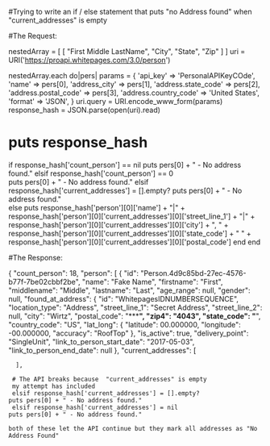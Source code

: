 #Trying to write an if / else statement that puts "no Address found" when "current_addresses" is empty

#The Request:

nestedArray = [
[ "First Middle LastName", "City", "State", "Zip" ]
]
uri = URI('https://proapi.whitepages.com/3.0/person')

nestedArray.each do|pers|
  params = {
    'api_key'  => 'PersonalAPIKeyCOde',
    'name' => pers[0],
    'address_city' => pers[1],
    'address.state_code' => pers[2],
    'address.postal_code' => pers[3],
    'address.country_code' => 'United States',
    'format' => 'JSON',
  }
  uri.query = URI.encode_www_form(params)
  response_hash = JSON.parse(open(uri).read)
  # puts response_hash
  if response_hash['count_person'] == nil
    puts pers[0] + " - No address found."
  elsif response_hash['count_person'] == 0        
    puts pers[0] + " - No address found."
  elsif response_hash['current_addresses'] = [].empty?
    puts pers[0] + " - No address found."  
  else
    puts response_hash['person'][0]['name'] + "|" + response_hash['person'][0]['current_addresses'][0]['street_line_1'] + "|" + response_hash['person'][0]['current_addresses'][0]['city'] + ", " + response_hash['person'][0]['current_addresses'][0]['state_code'] + " " + response_hash['person'][0]['current_addresses'][0]['postal_code']
  end
end

#The Response:

{
  "count_person": 18,
  "person": [
    {
      "id": "Person.4d9c85bd-27ec-4576-b77f-7be02cbbf2be",
      "name": "Fake Name",
      "firstname": "First",
      "middlename": "Middle",
      "lastname": "Last",
      "age_range": null,
      "gender": null,
      "found_at_address": {
        "id": "WhitepagesIDNUMBERSEQUENCE",
        "location_type": "Address",
        "street_line_1": "Secret Address",
        "street_line_2": null,
        "city": "Wirtz",
        "postal_code": "*****",
        "zip4": "4043",
        "state_code": "**",
        "country_code": "US",
        "lat_long": {
          "latitude": 00.000000,
          "longitude": -00.000000,
          "accuracy": "RoofTop"
        },
        "is_active": true,
        "delivery_point": "SingleUnit",
        "link_to_person_start_date": "2017-05-03",
        "link_to_person_end_date": null
      },
      "current_addresses": [

      ],
      
     # The API breaks because  "current_addresses" is empty
     my attempt has included 
     elsif response_hash['current_addresses'] = [].empty?
    puts pers[0] + " - No address found."  
     elsif response_hash['current_addresses'] = nil
    puts pers[0] + " - No address found." 
    
    both of these let the API continue but they mark all addresses as "No Address Found"
      
      
